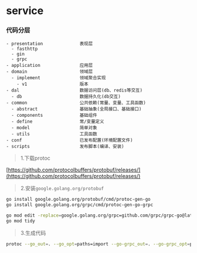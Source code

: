 # service

### 代码分层

```text
- presentation              表现层
  - fasthttp      
  - gin
  - grpc
- application               应用层
- domain                    领域层
  - implement               领域聚合实现
    - v1                    版本
- dal                       数据访问层(db、redis等交互)
  - db                      数据持久化(db交互)
- common                    公共依赖(常量、变量、工具函数)
  - abstract                基础抽象(全局接口、基础接口)
  - components              基础组件
  - define                  常/变量定义
  - model                   简单对象
  - utils                   工具函数
- conf                      已发布配置(环境配置文件)
- scripts                   发布脚本(编译、安装)
```


> 1.下载protoc

[https://github.com/protocolbuffers/protobuf/releases/](https://github.com/protocolbuffers/protobuf/releases/)

> 2.安装`google.golang.org/protobuf`

```bash
go install google.golang.org/protobuf/cmd/protoc-gen-go
go install google.golang.org/grpc/cmd/protoc-gen-go-grpc

go mod edit -replace=google.golang.org/grpc=github.com/grpc/grpc-go@latest
go mod tidy
```

> 3.生成代码
```bash
protoc --go_out=. --go_opt=paths=import --go-grpc_out=. --go-grpc_opt=paths=import proto/*.proto
```


